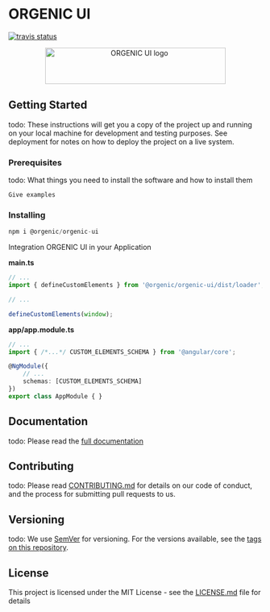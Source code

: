 
# ORGENIC UI

[![travis status](https://travis-ci.com/orgenic/orgenic-ui.svg?branch=master)](https://travis-ci.com/orgenic/orgenic-ui)

<div style="text-align: center">
  <a href="https://orgenic.org/">
    <img src="https://orgenic.org/ui/assets/img/orgenic-ui-logo@2x.png" alt="ORGENIC UI logo" width="358" height="72">
  </a>
</div>

## Getting Started

todo: These instructions will get you a copy of the project up and running on your local machine for development and testing purposes. See deployment for notes on how to deploy the project on a live system.

### Prerequisites

todo: What things you need to install the software and how to install them

```
Give examples
```

### Installing

```javascript
npm i @orgenic/orgenic-ui
```

Integration ORGENIC UI in your Application

**main.ts**

```typescript
// ...
import { defineCustomElements } from '@orgenic/orgenic-ui/dist/loader';

// ...

defineCustomElements(window);
```

**app/app.module.ts**

```typescript
// ...
import { /*...*/ CUSTOM_ELEMENTS_SCHEMA } from '@angular/core';

@NgModule({
    // ...
    schemas: [CUSTOM_ELEMENTS_SCHEMA]
})
export class AppModule { }
```

## Documentation

todo: Please read the [full documentation](https://doc.orgenic.org)

## Contributing

todo: Please read [CONTRIBUTING.md](https://gist.github.com/PurpleBooth/b24679402957c63ec426) for details on our code of conduct, and the process for submitting pull requests to us.

## Versioning

todo: We use [SemVer](http://semver.org/) for versioning. For the versions available, see the [tags on this repository](https://github.com/your/project/tags).

## License

This project is licensed under the MIT License - see the [LICENSE.md](LICENSE.md) file for details
